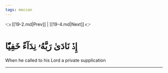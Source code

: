 ```yaml
---
tags: meccan
---
```


👈 [[19-2.md|Prev]] | [[19-4.md|Next]] 👉

# إِذۡ نَادَىٰ رَبَّهُۥ نِدَآءً خَفِيّٗا

When he called to his Lord a private supplication

---

